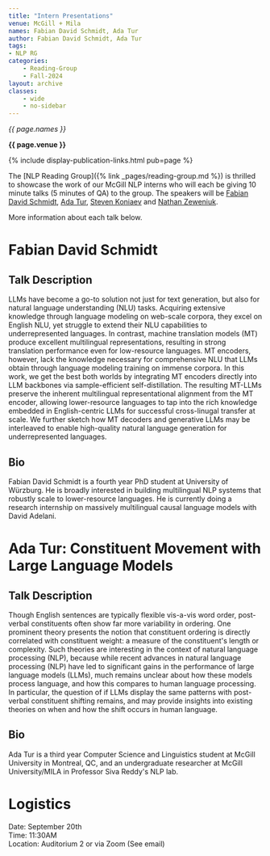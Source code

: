 ```yaml
---
title: "Intern Presentations"
venue: McGill + Mila
names: Fabian David Schmidt, Ada Tur
author: Fabian David Schmidt, Ada Tur
tags:
- NLP RG
categories:
    - Reading-Group
    - Fall-2024
layout: archive
classes:
    - wide
    - no-sidebar
---
```


*{{ page.names }}*

**{{ page.venue }}**

{% include display-publication-links.html pub=page %}

The [NLP Reading Group]({% link _pages/reading-group.md %}) is thrilled to showcase the work of our McGill NLP interns who will each be giving 10 minute talks (5 minutes of QA) to the group. The speakers will be [Fabian David Schmidt](https://fdschmidt93.github.io/), [Ada Tur](https://adadtur.github.io/), [Steven Koniaev](https://steven-koniaev.vercel.app/) and [Nathan Zeweniuk](https://mila.quebec/en/directory/nathan-zeweniuk).

More information about each talk below.

# Fabian David Schmidt

## Talk Description

LLMs have become a go-to solution not just for text generation, but also for natural language understanding (NLU) tasks. Acquiring extensive knowledge through language modeling on web-scale corpora, they excel on English NLU, yet struggle to extend their NLU capabilities to underrepresented languages. In contrast, machine translation models (MT) produce excellent multilingual representations, resulting in strong translation performance even for low-resource languages. MT encoders, however, lack the knowledge necessary for comprehensive NLU that LLMs obtain through language modeling training on immense corpora. In this work, we get the best both worlds by integrating MT encoders directly into LLM backbones via sample-efficient self-distillation. The resulting MT-LLMs preserve the inherent multilingual representational alignment from the MT encoder, allowing lower-resource languages to tap into the rich knowledge embedded in English-centric LLMs for successful cross-linugal transfer at scale. We further sketch how MT decoders and generative LLMs may be interleaved to enable high-quality natural language generation for underrepresented languages.

## Bio

Fabian David Schmidt is a fourth year PhD student at University of Würzburg. He is broadly interested in building multilingual NLP systems that robustly scale to lower-resource languages. He is currently doing a research internship on massively multilingual causal language models with David Adelani.

# Ada Tur: Constituent Movement with Large Language Models

## Talk Description

Though English sentences are typically flexible vis-a-vis word order, post-verbal constituents often show far more variability in ordering. One prominent theory presents the notion that constituent ordering is directly correlated with constituent weight: a measure of the constituent's length or complexity. Such theories are interesting in the context of natural language processing (NLP), because while recent advances in natural language processing (NLP) have led to significant gains in the performance of large language models (LLMs), much remains unclear about how these models process language, and how this compares to human language processing. In particular, the question of if LLMs display the same patterns with post-verbal constituent shifting remains, and may provide insights into existing theories on when and how the shift occurs in human language.

## Bio

Ada Tur is a third year Computer Science and Linguistics student at McGill University in Montreal, QC, and an undergraduate researcher at McGill University/MILA in Professor Siva Reddy's NLP lab.


# Logistics

Date: September 20th<br>
Time: 11:30AM <br>
Location: Auditorium 2 or via Zoom (See email)
